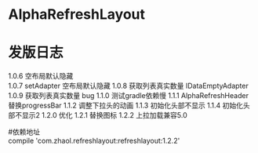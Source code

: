# AlphaRefreshLayout
# 发版日志
  1.0.6 空布局默认隐藏  
  1.0.7 setAdapter 空布局默认隐藏
  1.0.8 获取列表真实数量 IDataEmptyAdapter
  1.0.9 获取列表真实数量 bug
  1.1.0 测试gradle依赖慢
  1.1.1 AlphaRefreshHeader替换progressBar
  1.1.2 调整下拉头的动画
  1.1.3 初始化头部不显示
  1.1.4 初始化头部不显示2
  1.2.0 优化
  1.2.1 替换图标
  1.2.2 上拉加载兼容5.0

  
#依赖地址   
  compile 'com.zhaol.refreshlayout:refreshlayout:1.2.2'